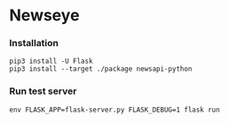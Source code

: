 # Newseye

### Installation

```
pip3 install -U Flask
pip3 install --target ./package newsapi-python
```

### Run test server

```
env FLASK_APP=flask-server.py FLASK_DEBUG=1 flask run
```
